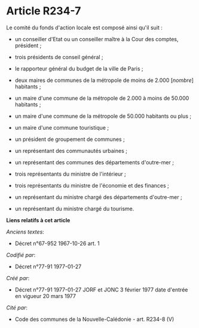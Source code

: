 # Article R234-7

Le comité du fonds d'action locale est composé ainsi qu'il suit :

- un conseiller d'Etat ou un conseiller maître à la Cour des comptes, président ; 

- trois présidents de conseil général ; 

- le rapporteur général du budget de la ville de Paris ; 

- deux maires de communes de la métropole de moins de 2.000 [*nombre*] habitants ; 

- un maire d'une commune de la métropole de 2.000 à moins de 50.000 habitants ; 

- un maire d'une commune de la métropole de 50.000 habitants ou plus ; 

- un maire d'une commune touristique ; 

- un président de groupement de communes ; 

- un représentant des communautés urbaines ; 

- un représentant des communes des départements d'outre-mer ; 

- trois représentants du ministre de l'intérieur ; 

- trois représentants du ministre de l'économie et des finances ; 

- un représentant du ministre chargé des départements d'outre-mer ; 

- un représentant du ministre chargé du tourisme.

**Liens relatifs à cet article**

_Anciens textes_:

  - Décret n°67-952 1967-10-26 art. 1

_Codifié par_:

  - Décret n°77-91 1977-01-27

_Créé par_:

  - Décret n°77-91 1977-01-27 JORF et JONC 3 février 1977 date d'entrée en vigueur 20 mars 1977

_Cité par_:

  - Code des communes de la Nouvelle-Calédonie - art. R234-8 (V)

